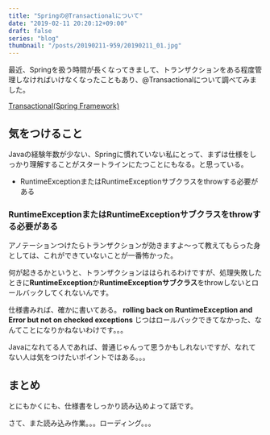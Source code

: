 ```yaml
---
title: "Springの@Transactionalについて"
date: "2019-02-11 20:20:12+09:00"
draft: false
series: "blog"
thumbnail: "/posts/20190211-959/20190211_01.jpg"
---
```

最近、Springを扱う時間が長くなってきまして、トランザクションをある程度管理しなければいけなくなったこともあり、@Transactionalについて調べてみました。

<a href="https://docs.spring.io/spring-framework/docs/current/javadoc-api/org/springframework/transaction/annotation/Transactional.html">Transactional(Spring Framework)</a>
<h2>気をつけること</h2>
Javaの経験年数が少ない、Springに慣れていない私にとって、まずは仕様をしっかり理解することがスタートラインにたつことにもなる。と思っている。
<ul>
 	<li>RuntimeExceptionまたはRuntimeExceptionサブクラスをthrowする必要がある</li>
</ul>
<h3>RuntimeExceptionまたはRuntimeExceptionサブクラスをthrowする必要がある</h3>
アノテーションつけたらトランザクションが効きますよ〜って教えてもらった身としては、これができていないことが一番怖かった。

何が起きるかというと、トランザクションははられるわけですが、処理失敗したときに<strong>RuntimeException</strong>か<strong>RuntimeExceptionサブクラス</strong>をthrowしないとロールバックしてくれないんです。

仕様書みれば、確かに書いてある。
<strong>rolling back on RuntimeException and Error but not on checked exceptions</strong>
じつはロールバックできてなかった、なんてことになりかねないわけです。。。

Javaになれてる人であれば、普通じゃんって思うかもしれないですが、なれてない人は気をつけたいポイントではある。。。
<h2>まとめ</h2>
とにもかくにも、仕様書をしっかり読み込めよって話です。

さて、また読み込み作業。。。ローディング。。。